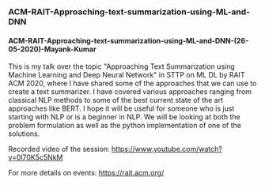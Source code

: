 ### ACM-RAIT-Approaching-text-summarization-using-ML-and-DNN
#### ACM-RAIT-Approaching-text-summarization-using-ML-and-DNN-(26-05-2020)-Mayank-Kumar

This is my talk over the topic "Approaching Text Summarization using Machine Learning 
and Deep Neural Network" in STTP on ML DL by RAIT ACM 2020, where I have shared some 
of the approaches that we can use to create a text summarizer. I have covered various 
approaches ranging from classical NLP methods to some of the best current state of the 
art approaches like BERT. I hope it will be useful for someone who is just starting with 
NLP or is a beginner in NLP. We will be looking at both the problem formulation as well 
as the python implementation of one of the solutions.

Recorded video of the session: https://www.youtube.com/watch?v=0l70K5c5NkM

For more details on events: https://rait.acm.org/
